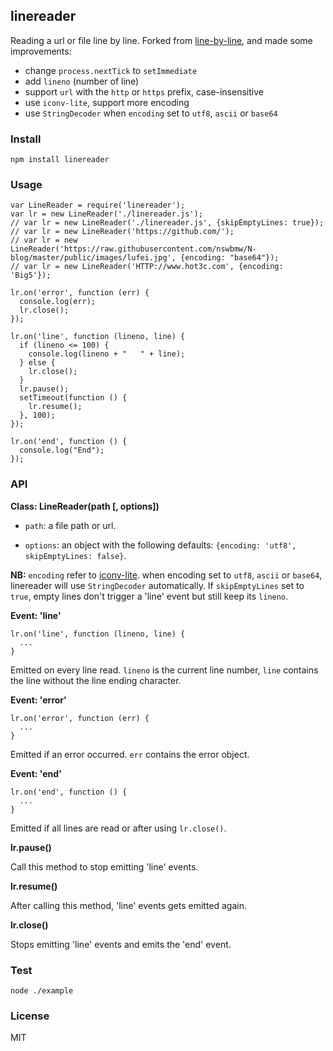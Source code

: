 ## linereader

Reading a url or file line by line. Forked from [line-by-line](https://github.com/RustyMarvin/line-by-line), and made some improvements:

- change `process.nextTick` to `setImmediate`
- add `lineno` (number of line)
- support `url` with the `http` or `https` prefix, case-insensitive
- use `iconv-lite`, support more encoding
- use `StringDecoder` when `encoding` set to `utf8`, `ascii` or `base64`

### Install

    npm install linereader


### Usage

    var LineReader = require('linereader');
    var lr = new LineReader('./linereader.js');
    // var lr = new LineReader('./linereader.js', {skipEmptyLines: true});
    // var lr = new LineReader('https://github.com/');
    // var lr = new LineReader('https://raw.githubusercontent.com/nswbmw/N-blog/master/public/images/lufei.jpg', {encoding: "base64"});
    // var lr = new LineReader('HTTP://www.hot3c.com', {encoding: 'Big5'});

    lr.on('error', function (err) {
      console.log(err);
      lr.close();
    });

    lr.on('line', function (lineno, line) {
      if (lineno <= 100) {
        console.log(lineno + "   " + line);
      } else {
        lr.close();
      }
      lr.pause();
      setTimeout(function () {
        lr.resume();
      }, 100);
    });

    lr.on('end', function () {
      console.log("End");
    });

### API

**Class: LineReader(path [, options])**

- `path`: a file path or url.

- `options`: an object with the following defaults: `{encoding: 'utf8', skipEmptyLines: false}`.

**NB:** `encoding` refer to [iconv-lite](https://github.com/ashtuchkin/iconv-lite). when encoding set to `utf8`, `ascii` or `base64`, linereader will use `StringDecoder` automatically. If `skipEmptyLines` set to `true`, empty lines don't trigger a 'line' event but still keep its `lineno`.

**Event: 'line'**

    lr.on('line', function (lineno, line) {
      ...
    }

Emitted on every line read. `lineno` is the current line number, `line` contains the line without the line ending character.

**Event: 'error'**

    lr.on('error', function (err) {
      ...
    }

Emitted if an error occurred. `err` contains the error object.

**Event: 'end'**

    lr.on('end', function () {
      ...
    }

Emitted if all lines are read or after using `lr.close()`.

**lr.pause()**

Call this method to stop emitting 'line' events.

**lr.resume()**

After calling this method, 'line' events gets emitted again.

**lr.close()**

Stops emitting 'line' events and emits the 'end' event.

### Test

    node ./example

### License

MIT